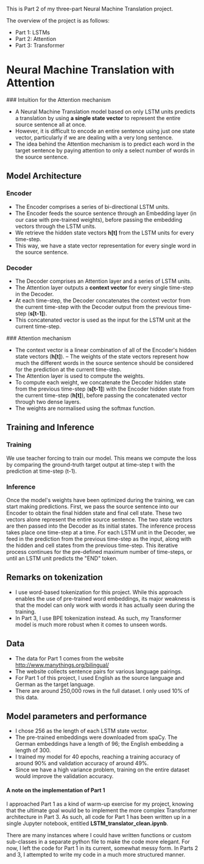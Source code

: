 This is Part 2 of my three-part Neural Machine Translation project. 

The overview of the project is as follows:
- Part 1: LSTMs 
- Part 2: Attention
- Part 3: Transformer

# Neural Machine Translation with Attention

### Intuition for the Attention mechanism
- A Neural Machine Translation model based on only LSTM units predicts a translation by using **a single state vector** to represent the entire source sentence all at once. 
- However, it is difficult to encode an entire sentence using just one state vector, particularly if we are dealing with a very long sentence. 
- The idea behind the Attention mechanism is to predict each word in the target sentence by paying attention to only a select number of words in the source sentence. 


## Model Architecture

### Encoder

- The Encoder comprises a series of bi-directional LSTM units. 
- The Encoder feeds the source sentence through an Embedding layer (in our case with pre-trained weights), 
before passing the embedding vectors through the LSTM units. 
- We retrieve the hidden state vectors **h[t]** from the LSTM units for every time-step. 
- This way, we have a state vector representation for every single word in the source sentence.

### Decoder

- The Decoder comprises an Attention layer and a series of LSTM units.
- The Attention layer outputs a **context vector** for every single time-step in the Decoder. 
- At each time-step, the Decoder concatenates the context vector from the current time-step with the Decoder output from the previous time-step (**s[t-1]**). 
- This concatenated vector is used as the input for the LSTM unit at the current time-step.

### Attention mechanism
- The context vector is a linear combination of all of the Encoder's hidden state vectors (**h[t]**).
– The weights of the state vectors represent how much the different words in the source sentence should be considered for the prediction at the current time-step. 
- The Attention layer is used to compute the weights. 
- To compute each weight, we concatenate the Decoder hidden state from the previous time-step (**s[t-1]**) with the Encoder hidden state from the current time-step (**h[t]**), before passing the concatenated vector through two dense layers.
- The weights are normalised using the softmax function.






## Training and Inference

### Training

We use teacher forcing to train our model. This means we compute the loss by comparing the ground-truth target output at time-step t with the prediction at time-step (t-1). 

### Inference

Once the model's weights have been optimized during the training, we can start making predictions. First, we pass the source sentence into our Encoder to obtain the final hidden state and final cell state. These two vectors alone represent the entire source sentence. The two state vectors are then passed into the Decoder as its initial states. The inference process takes place one time-step at a time. For each LSTM unit in the Decoder, we feed in the prediction from the previous time-step as the input, along with the hidden and cell states from the previous time-step. This iterative process continues for the pre-defined maximum number of time-steps, or until an LSTM unit predicts the "END" token.

## Remarks on tokenization
- I use word-based tokenization for this project. While this approach enables the use of pre-trained word embeddings, its major weakness is that the model can only work with words it has actually seen during the training. 
- In Part 3, I use BPE tokenization instead. As such, my Transformer model is much more robust when it comes to unseen words. 

## Data 
- The data for Part 1 comes from the website http://www.manythings.org/bilingual/
- The website collects sentence pairs for various language pairings. 
- For Part 1 of this project, I used English as the source language and German as the target language. 
- There are around 250,000 rows in the full dataset. I only used 10% of this data.

## Model parameters and performance
- I chose 256 as the length of each LSTM state vector.
- The pre-trained embeddings were downloaded from spaCy. The German embeddings have a length of 96; the English embedding a length of 300.
- I trained my model for 40 epochs, reaching a training accuracy of around 90% and validation accuracy of around 49%. 
- Since we have a high variance problem, training on the entire dataset would improve the validation accuracy. 



#### A note on the implementation of Part 1
I approached Part 1 as a kind of warm-up exercise for my project, knowing that the ultimate goal would be to implement the more complex Transformer architecture in Part 3. As such, all code for Part 1 has been written up in a single Jupyter notebook, entitled **LSTM_translator_clean.ipynb**. 

There are many instances where I could have written functions or custom sub-classes in a separate python file to make the code more elegant. For now, I left the code for Part 1 in its current, somewhat messy form. In Parts 2 and 3, I attempted to write my code in a much more structured manner.



